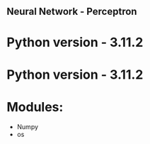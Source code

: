 ## Neural Network - Perceptron


# Python version - 3.11.2


# Python version - 3.11.2


# Modules:

- Numpy
- os
